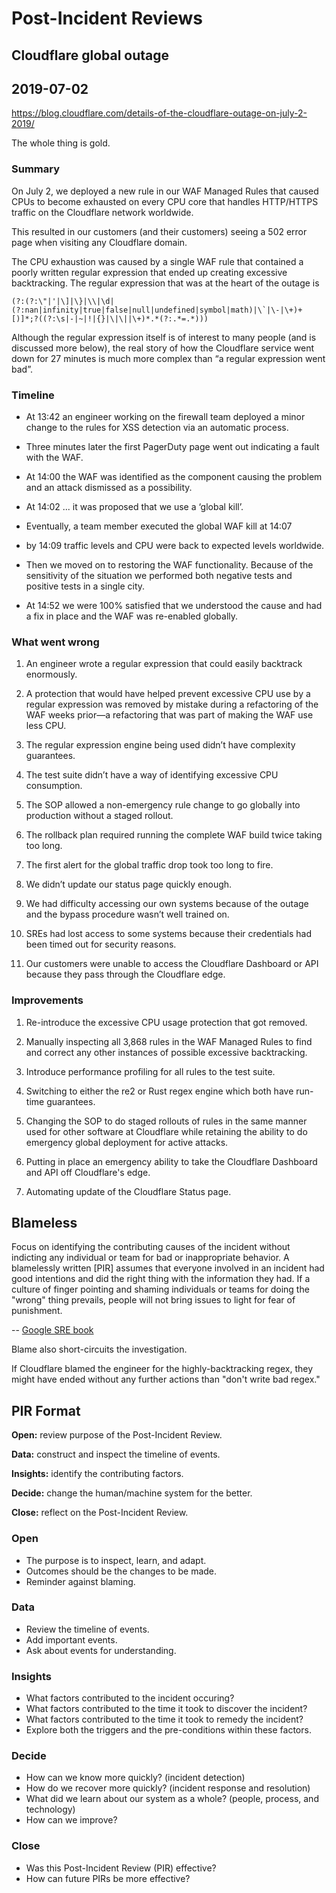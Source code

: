 # Post-Incident Reviews



## Cloudflare global outage
## 2019-07-02

https://blog.cloudflare.com/details-of-the-cloudflare-outage-on-july-2-2019/

The whole thing is gold.


### Summary

On July 2, we deployed a new rule in our WAF Managed Rules that caused CPUs to become exhausted on every CPU core that handles HTTP/HTTPS traffic on the Cloudflare network worldwide.

This resulted in our customers (and their customers) seeing a 502 error page when visiting any Cloudflare domain.


The CPU exhaustion was caused by a single WAF rule that contained a poorly written regular expression that ended up creating excessive backtracking. The regular expression that was at the heart of the outage is

```regex
(?:(?:\"|'|\]|\}|\\|\d|(?:nan|infinity|true|false|null|undefined|symbol|math)|\`|\-|\+)+[)]*;?((?:\s|-|~|!|{}|\|\||\+)*.*(?:.*=.*)))
```

Although the regular expression itself is of interest to many people (and is discussed more below), the real story of how the Cloudflare service went down for 27 minutes is much more complex than “a regular expression went bad”.


### Timeline

- At 13:42 an engineer working on the firewall team deployed a minor change to the rules for XSS detection via an automatic process.
- Three minutes later the first PagerDuty page went out indicating a fault with the WAF.
- At 14:00 the WAF was identified as the component causing the problem and an attack dismissed as a possibility.
- At 14:02 ... it was proposed that we use a ‘global kill’.


- Eventually, a team member executed the global WAF kill at 14:07
- by 14:09 traffic levels and CPU were back to expected levels worldwide.
- Then we moved on to restoring the WAF functionality. Because of the sensitivity of the situation we performed both negative tests and positive tests in a single city.
- At 14:52 we were 100% satisfied that we understood the cause and had a fix in place and the WAF was re-enabled globally.


### What went wrong

1) An engineer wrote a regular expression that could easily backtrack enormously.

2) A protection that would have helped prevent excessive CPU use by a regular expression was removed by mistake during a refactoring of the WAF weeks prior—a refactoring that was part of making the WAF use less CPU.

3) The regular expression engine being used didn’t have complexity guarantees.


4) The test suite didn’t have a way of identifying excessive CPU consumption.

5) The SOP allowed a non-emergency rule change to go globally into production without a staged rollout.

6) The rollback plan required running the complete WAF build twice taking too long.

7) The first alert for the global traffic drop took too long to fire.


8) We didn’t update our status page quickly enough.

9) We had difficulty accessing our own systems because of the outage and the bypass procedure wasn’t well trained on.

10)  SREs had lost access to some systems because their credentials had been timed out for security reasons.

11)  Our customers were unable to access the Cloudflare Dashboard or API because they pass through the Cloudflare edge.


### Improvements

1) Re-introduce the excessive CPU usage protection that got removed.

2) Manually inspecting all 3,868 rules in the WAF Managed Rules to find and correct any other instances of possible excessive backtracking.

3) Introduce performance profiling for all rules to the test suite.

4) Switching to either the re2 or Rust regex engine which both have run-time guarantees.


5) Changing the SOP to do staged rollouts of rules in the same manner used for other software at Cloudflare while retaining the ability to do emergency global deployment for active attacks.

6) Putting in place an emergency ability to take the Cloudflare Dashboard and API off Cloudflare's edge.

7) Automating update of the Cloudflare Status page.



## Blameless


Focus on identifying the contributing causes of the incident without indicting any individual or team for bad or inappropriate behavior. A blamelessly written [PIR] assumes that everyone involved in an incident had good intentions and did the right thing with the information they had. If a culture of finger pointing and shaming individuals or teams for doing the "wrong" thing prevails, people will not bring issues to light for fear of punishment.

-- [Google SRE book](https://landing.google.com/sre/sre-book/chapters/postmortem-culture/)


Blame also short-circuits the investigation.

If Cloudflare blamed the engineer for the highly-backtracking regex, they might have ended without any further actions than "don't write bad regex."



## PIR Format


**Open:** review purpose of the Post-Incident Review.

**Data:** construct and inspect the timeline of events.

**Insights:** identify the contributing factors.

**Decide:** change the human/machine system for the better.

**Close:** reflect on the Post-Incident Review.


### Open

- The purpose is to inspect, learn, and adapt.
- Outcomes should be the changes to be made.
- Reminder against blaming.


### Data

- Review the timeline of events.
- Add important events.
- Ask about events for understanding.


### Insights

- What factors contributed to the incident occuring?
- What factors contributed to the time it took to discover the incident?
- What factors contributed to the time it took to remedy the incident?
- Explore both the triggers and the pre-conditions within these factors.


### Decide

- How can we know more quickly? (incident detection)
- How do we recover more quickly? (incident response and resolution)
- What did we learn about our system as a whole? (people, process, and technology)
- How can we improve?


### Close

- Was this Post-Incident Review (PIR) effective?
- How can future PIRs be more effective?